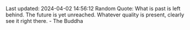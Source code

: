 Last updated: 2024-04-02 14:56:12
Random Quote: What is past is left behind. The future is yet unreached. Whatever quality is present, clearly see it right there. - The Buddha